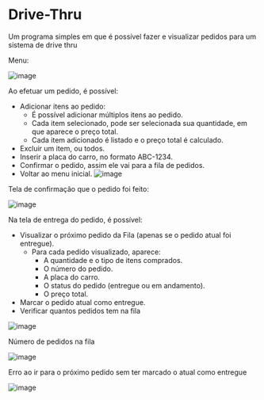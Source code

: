 # Drive-Thru

Um programa simples em que é possível fazer e visualizar pedidos para um sistema de drive thru

Menu:

![image](https://github.com/matheusrodf/Drive-Thru/assets/139105968/97e045f9-8e56-4002-b1e7-8647f5f19e2b)

Ao efetuar um pedido, é possível:

- Adicionar itens ao pedido:
  - É possível adicionar múltiplos itens ao pedido.
  - Cada item selecionado, pode ser selecionada sua quantidade, em que aparece o preço total.
  - Cada item adicionado é listado e o preço total é calculado.
- Excluir um item, ou todos.
- Inserir a placa do carro, no formato ABC-1234.
- Confirmar o pedido, assim ele vai para a fila de pedidos.
- Voltar ao menu inicial.
![image](https://github.com/matheusrodf/Drive-Thru/assets/139105968/5114efe9-9346-4b7f-8539-258d4603bf65)

Tela de confirmação que o pedido foi feito:

![image](https://github.com/matheusrodf/Drive-Thru/assets/139105968/4f03dc21-d204-48a8-8b32-8fb86fdddfd2)


Na tela de entrega do pedido, é possível:

- Visualizar o próximo pedido da Fila (apenas se o pedido atual foi entregue).
  - Para cada pedido visualizado, aparece:
    - A quantidade e o tipo de itens comprados.
    - O número do pedido.
    - A placa do carro.
    - O status do pedido (entregue ou em andamento).
    - O preço total.
- Marcar o pedido atual como entregue.
- Verificar quantos pedidos tem na fila
  
![image](https://github.com/matheusrodf/Drive-Thru/assets/139105968/c7767895-a8f3-4d50-9520-06e252827dd0)

Número de pedidos na fila

![image](https://github.com/matheusrodf/Drive-Thru/assets/139105968/c946bed7-ccf1-44f4-af6e-d78c163f23c6)


Erro ao ir para o próximo pedido sem ter marcado o atual como entregue

![image](https://github.com/matheusrodf/Drive-Thru/assets/139105968/2d784498-f687-48b8-8d9e-0810c44086ce)

